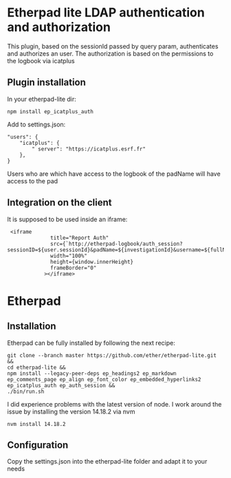 # Etherpad lite LDAP authentication and authorization

This plugin, based on the sessionId passed by query param, authenticates and authorizes an user. The authorization is based on the permissions to the logbook via icatplus


## Plugin installation

In your etherpad-lite dir:

    npm install ep_icatplus_auth

Add to settings.json:

```
"users": {
    "icatplus": {
        " server": "https://icatplus.esrf.fr"
    },
}
```

Users who are which have access to the logbook of the padName will have access to the pad

## Integration on the client

It is supposed to be used inside an iframe:

```
 <iframe
              title="Report Auth"
              src={`http://etherpad-logbook/auth_session?sessionID=${user.sessionId}&padName=${investigationId}&username=${fullName}`}
              width="100%"
              height={window.innerHeight}
              frameBorder="0"
            ></iframe>
```

# Etherpad 

## Installation

Etherpad can be fully installed by following the next recipe:
```
git clone --branch master https://github.com/ether/etherpad-lite.git &&
cd etherpad-lite &&
npm install --legacy-peer-deps ep_headings2 ep_markdown ep_comments_page ep_align ep_font_color ep_embedded_hyperlinks2 ep_icatplus_auth ep_auth_session &&
./bin/run.sh

```

I did experience problems with the latest version of node. I work around the issue by installing the version 14.18.2 via nvm
```
nvm install 14.18.2
```

## Configuration

Copy the settings.json into the etherpad-lite folder and adapt it to your needs

